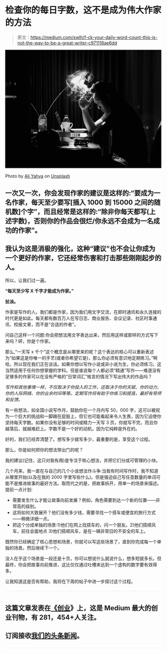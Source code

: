 # 检查你的每日字数，这不是成为伟大作家的方法

> 原文：<https://medium.com/swlh/f-ck-your-daily-word-count-this-is-not-the-way-to-be-a-great-writer-c971118ae6dd>

![](img/1f003eb2cb7a9144cb469b7eb071fce6.png)

Photo by [Ali Yahya](https://unsplash.com/photos/nMGoYZI41QY?utm_source=unsplash&utm_medium=referral&utm_content=creditCopyText) on [Unsplash](https://unsplash.com/?utm_source=unsplash&utm_medium=referral&utm_content=creditCopyText)

## 一次又一次，你会发现作家的建议是这样的:“要成为一名作家，每天至少要写[插入 1000 到 15000 之间的随机数]个字”，而且经常是这样的:“除非你每天都写(上述字数)，否则你的作品会很烂/你永远不会成为一名成功的作家”。

## 我认为这是消极的强化，这种“建议”也不会让你成为一个更好的作家，它还经常伤害和打击那些刚刚起步的人。

所以，让我们过一遍。

**“每天至少写 X 千字才能成为作家。”**

**扯淡。**

作家是写作的人。我们都是作家，因为我们用文字交流，在即时通讯和永久连接的时代更是如此。每天都有数百万人在写日志、商业报告、会议记录、社区时事通讯、校报文章，而不是“合适的作者”。

问自己这样一个问题:你会把想法用文字表达出来，然后用这样或那样的方式写下来吗？砰，你是个作家。

那么,“一天写 x 千个”这个概念是从哪里来的呢？这个表达的核心可以重新表述为“如果这是你唯一的手艺(或者你希望它是)，那么你必须有意识地定期练习。”啊哈，所以现在我们正在谈话。如果你想以写作小说或非小说为生，你必须练习。这当然适用于任何你想掌握的学科。但是谁说每个人都必须“精通”写作——难道没有足够多的作家可以在没有严格的“日常词汇”格言的情况下写出伟大的作品吗？

*写作和其他事情一样，不仅取决于你投入的工作，还取决于你的天赋、你的动力、你的人际网络、你的业余时间等等。定期写作将有助于你练习和提高，最好有导师和反馈。*

有一些想法，如全国小说写作月，鼓励你在一个月内写 50，000 字，这可以被视为一个巨大的挑战和一脚踢在屁股上，但它也可能看起来令人生畏，因为它迫使你坚持每天字数。如果你没有足够的时间或精力一天写 3 页，你就写不完，而且你越落后，就越难赶上。字数不是一个好的动机，因为它纯粹是外在的。

好的，我们已经弄清楚了。想写多少就写多少，最重要的是，享受这个过程。

那么，你是如何把你的想法带出门的呢？

我的建议(记住，这只对我有用)是专注于核心想法，并把它们分成可管理的小块。

几个月来，我一直在与自己的几个小说想法作斗争:当我有时间写作时，我不知道从哪里开始(以及在我的 2000 字里写些什么)。但是强迫自己写任意数量的单词可能不是推进故事的最好方法。取而代之的是，把故事拆开，用单一的场景来描述。提前一点计划:

*   需要发生什么才能让故事向前发展？例如，角色需要到达一个新的位置——非常高的级别。
*   这将如何大致展开？他们没有多少钱，需要寻找一个搭车或便宜的旅行方式——稍微详细一点。
*   把这个分成单独的场景:1)他们在网上找搭车的，问一个朋友。2)他们搭顺风车，前往会面地点 3)他们搭顺风车，是在一辆非常旧的不安全的车上。

既然你已经确定了核心思想和场景，你就可以写这些场景了，直到你完成每一个单独的场景。然后继续下一个。

没人在乎这个场景是一段还是十页，你可以想说什么就说什么，想多短就多长。但最终，你会把故事向前推进，这比仅仅通过吐槽来达到一个虚构的数字要有效得多。

让我知道这是否有帮助，我将在下周的帖子中进一步探讨这个过程。

![](img/731acf26f5d44fdc58d99a6388fe935d.png)

## 这篇文章发表在[《创业](https://medium.com/swlh)》上，这是 Medium 最大的创业刊物，有 281，454+人关注。

## 订阅接收[我们的头条新闻](http://growthsupply.com/the-startup-newsletter/)。

![](img/731acf26f5d44fdc58d99a6388fe935d.png)